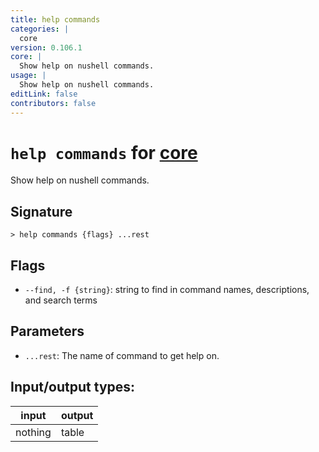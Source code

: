 ```yaml
---
title: help commands
categories: |
  core
version: 0.106.1
core: |
  Show help on nushell commands.
usage: |
  Show help on nushell commands.
editLink: false
contributors: false
---
```

<!-- This file is automatically generated. Please edit the command in https://github.com/nushell/nushell instead. -->

# `help commands` for [core](/commands/categories/core.md)

<div class='command-title'>Show help on nushell commands.</div>

## Signature

```> help commands {flags} ...rest```

## Flags

 -  `--find, -f {string}`: string to find in command names, descriptions, and search terms

## Parameters

 -  `...rest`: The name of command to get help on.


## Input/output types:

| input   | output |
| ------- | ------ |
| nothing | table  |